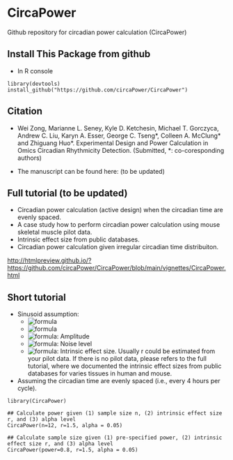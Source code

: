 # CircaPower
Github repository for circadian power calculation (CircaPower)


## Install This Package from github
* In R console

```{R}
library(devtools)
install_github("https://github.com/circaPower/CircaPower") 
```

## Citation

* Wei Zong, Marianne L. Seney, Kyle D. Ketchesin, Michael T. Gorczyca, Andrew C. Liu, Karyn A. Esser, George C. Tseng*, Colleen A. McClung* and Zhiguang Huo*. Experimental Design and Power Calculation in Omics Circadian Rhythmicity Detection. (Submitted, *: co-coresponding authors)

* The manuscript can be found here: (to be updated)

## Full tutorial (to be updated)

* Circadian power calculation (active design) when the circadian time are evenly spaced.
* A case study how to perform circadian power calculation using mouse skeletal muscle pilot data.
* Intrinsic effect size from public databases.
* Circadian power calculation given irregular circadian time distribuiton.

http://htmlpreview.github.io/?https://github.com/circaPower/CircaPower/blob/main/vignettes/CircaPower.html

## Short tutorial 

* Sinusoid assumption: 
  * ![formula](https://render.githubusercontent.com/render/math?math=\color{white}\large\y=A\sin(w(t%2B\phi))%2B\M%2B\varepsilon)
  * ![formula](https://render.githubusercontent.com/render/math?math=\color{white}\large\varepsilon\sim\N(0,\sigma^2))
  * ![formula](https://render.githubusercontent.com/render/math?math=\color{white}\large\A): Amplitude
  * ![formula](https://render.githubusercontent.com/render/math?math=\color{white}\large\varepsilon): Noise level
  * ![formula](https://render.githubusercontent.com/render/math?math=\color{white}\large\r=\A/\varepsilon): Intrinsic effect size. Usually r could be estimated from your pilot data. If there is no pilot data, please refers to the full tutorial, where we documented the intrinsic effect sizes from public databases for varies tissues in human and mouse.
* Assuming the circadian time are evenly spaced (i.e., every 4 hours per cycle).

```{R}
library(CircaPower)

## Calculate power given (1) sample size n, (2) intrinsic effect size r, and (3) alpha level
CircaPower(n=12, r=1.5, alpha = 0.05)

## Calculate sample size given (1) pre-specified power, (2) intrinsic effect size r, and (3) alpha level
CircaPower(power=0.8, r=1.5, alpha = 0.05)

```

